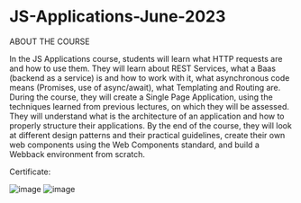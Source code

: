 # JS-Applications-June-2023
ABOUT THE COURSE

In the JS Applications course, students will learn what HTTP requests are and how to use them. They will learn about REST Services, what a Baas (backend as a service) is and how to work with it, what asynchronous code means (Promises, use of async/await), what Templating and Routing are. During the course, they will create a Single Page Application, using the techniques learned from previous lectures, on which they will be assessed. They will understand what is the architecture of an application and how to properly structure their applications. By the end of the course, they will look at different design patterns and their practical guidelines, create their own web components using the Web Components standard, and build a Webback environment from scratch.

Certificate: 

![image](https://github.com/IoanVelev/JS-Applications-June-2023/assets/131281353/644df380-afde-4758-a6a1-551a43a36b65)
![image](https://github.com/IoanVelev/JS-Applications-June-2023/assets/131281353/fa7d8bca-4e6c-4d9d-ba49-a9bdddab23e7)
